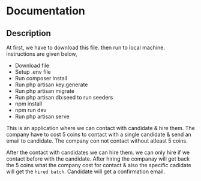 
# Documentation

## Description

At first, we have to download this file. then run to local machine. instructions are given below,
   - Download file
   - Setup .env file
   - Run composer install 
   - Run php artisan key:generate
   - Run php artisan migrate
   - Run php artisan db:seed to run seeders
   - npm install
   - npm run dev
   - Run php artisan serve
  
This is an application where we can contact with candidate & hire them. The company have to cost 5 coins to contact with a single candidate & send an email to candidate. The company con not contact without atleast 5 coins.
 
After the contact with candidates we can hire them. we can only hire if we contact before with the candidate. After hiring the companay will get back the 5 coins what the company cost for contact & also the specific cadidate will get the `hired batch`. Candidate will get a confirmation email.

 
 
 
